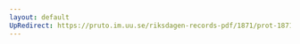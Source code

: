 ```yaml
---
layout: default
UpRedirect: https://pruto.im.uu.se/riksdagen-records-pdf/1871/prot-1871--ak--121/prot-1871--ak--121_004.pdf
---
```

